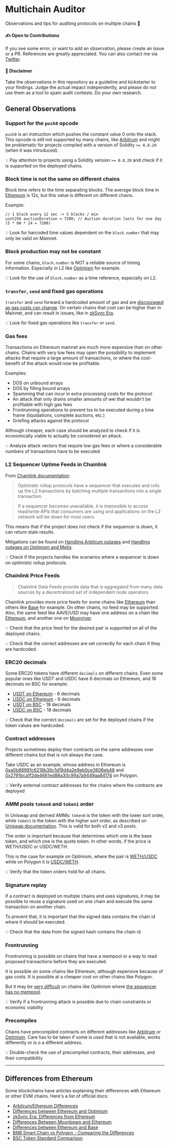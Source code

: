 # Multichain Auditor

Observations and tips for auditing protocols on multiple chains 🧐

#### ✍️ Open to Contributions

If you see some error, or want to add an observation, please create an issue or a PR. References are greatly appreciated. You can also contact me via [Twitter](https://twitter.com/0xJuancito).

#### 📜 Disclaimer

Take the observations in this repository as a guideline and kickstarter to your findings. Judge the actual impact independently, and please do not use them as a tool to spam audit contests. Do your own research.

## General Observations

### Support for the `push0` opcode

`push0` is an instruction which pushes the constant value 0 onto the stack. This opcode is still not supported by many chains, like [Arbitrum](https://developer.arbitrum.io/solidity-support#Differences%20from%20Solidity%20on%20Ethereum) and might be problematic for projects compiled with a version of Solidity `>= 0.8.20` (when it was introduced).

💡 Pay attention to projects using a Solidity version `>= 0.8.20` and check if it is supported on the deployed chains.

### Block time is not the same on different chains

Block time refers to the time separating blocks. The average block time in [Ethereum](https://ethereum.org/en/developers/docs/blocks/#block-time) is 12s, but this value is different on different chains.

Example: 

```solidity
// 1 block every 12 sec -> 5 blocks / min
uint256 auctionDuration = 7200; // Auction duration lasts for one day (5 * 60 * 24 = 7200)
```

💡 Look for harcoded time values dependent on the `block.number` that may only be valid on Mainnet.

### Block production may not be constant

For some chains, `block.number` is NOT a reliable source of timing information. Especially in L2 like [Optimism](https://community.optimism.io/docs/developers/build/differences/#block-production-is-not-constant) for example.

💡 Look for the use of `block.number` as a time reference, especially on L2.

### `transfer`, `send` and fixed gas operations

`transfer` and `send` forward a hardcoded amount of gas and are [discouraged as gas costs can change](https://consensys.net/diligence/blog/2019/09/stop-using-soliditys-transfer-now/). On certain chains that cost can be higher than in Mainnet, and can result in issues, like in [zkSync Era](https://twitter.com/zksync/status/1644139364270878720).

💡 Look for fixed gas operations like `transfer` or `send`.

### Gas fees

Transactions on Ethereum mainnet are much more expensive than on other chains. Chains with very low fees may open the possibility to implement attacks that require a large amount of transactions, or where the cost-benefit of the attack would now be profitable.

Examples:

- DOS on unbound arrays
- DOS by filling bound arrays
- Spamming that can incur in extra processing costs for the protocol
- An attack that only drains smaller amounts of wei that wouldn't be profitable with high gas fees
- Frontrunning operations to prevent txs to be executed during a time frame (liquidations, complete auctions, etc.)
- Griefing attacks against the protocol

Although cheaper, each case should be analyzed to check if it is economically viable to actually be considered an attack.

💡 Analyze attack vectors that require low gas fees or where a considerable numbers of transactions have to be executed

### L2 Sequencer Uptime Feeds in Chainlink

From [Chainlink documentation](https://docs.chain.link/data-feeds/l2-sequencer-feeds):

> Optimistic rollup protocols have a sequencer that executes and rolls up the L2 transactions by batching multiple transactions into a single transaction.

> If a sequencer becomes unavailable, it is impossible to access read/write APIs that consumers are using and applications on the L2 network will be down for most users.

This means that if the project does not check if the sequencer is down, it can return stale results.

Mitigations can be found on [Handling Arbitrum outages](https://docs.chain.link/data-feeds/l2-sequencer-feeds#handling-arbitrum-outages) and [Handling outages on Optimism and Metis](https://docs.chain.link/data-feeds/l2-sequencer-feeds#handling-outages-on-optimism-and-metis).

💡 Check if the projects handles the scenarios where a sequencer is down on optimistic rollup protocols.

### Chainlink Price Feeds

> Chainlink Data Feeds provide data that is aggregated from many data sources by a decentralized set of independent node operators.

Chainlink provides more price feeds for some chains like [Ethereum](https://docs.chain.link/data-feeds/price-feeds/addresses/?network=ethereum) than others like [Base](https://docs.chain.link/data-feeds/price-feeds/addresses/?network=base) for example. On other chains, no feed may be supported. Also, the same feed like AAVE/USD may have one address on a chain like [Ethereum](https://etherscan.io/address/0x6Df09E975c830ECae5bd4eD9d90f3A95a4f88012), and another one on [Moonriver](https://moonriver.moonscan.io/address/0x37f35ef6735c594e6E803bC81577bAC759d8179C).

💡 Check that the price feed for the desired pair is supported on all of the deployed chains.

💡 Check that the correct addresses are set correctly for each chain if they are hardcoded.

### ERC20 decimals

Some ERC20 tokens have different `decimals` on different chains. Even some popular ones like USDT and USDC have 6 decimals on Ethereum, and 18 decimals on BSC for example:

- [USDT on Ethereum](https://etherscan.io/token/0xdac17f958d2ee523a2206206994597c13d831ec7#readContract#F6) - 6 decimals
- [USDC on Ethereum](https://etherscan.io/token/0xa0b86991c6218b36c1d19d4a2e9eb0ce3606eb48#readProxyContract#F11) - 6 decimals
- [USDT on BSC](https://bscscan.com/address/0x55d398326f99059ff775485246999027b3197955#readContract#F6) - 18 decimals
- [USDC on BSC](https://bscscan.com/address/0x8ac76a51cc950d9822d68b83fe1ad97b32cd580d#readProxyContract#F3) - 18 decimals

💡 Check that the correct `decimals` are set for the deployed chains if the token values are hardcoded.

### Contract addresses

Projects sometimes deploy their contracts on the same addresses over different chains but that is not always the case.

Take USDC as an example, whose address in Ethereum is [0xa0b86991c6218b36c1d19d4a2e9eb0ce3606eb48](https://etherscan.io/token/0xa0b86991c6218b36c1d19d4a2e9eb0ce3606eb48) and [0x2791bca1f2de4661ed88a30c99a7a9449aa84174](https://polygonscan.com/token/0x2791bca1f2de4661ed88a30c99a7a9449aa84174) on Polygon.

💡 Verify external contract addresses for the chains where the contracts are deployed

### AMM pools `token0` and `token1` order

In Uniswap and derived AMMs: `token0` is the token with the lower sort order, while `token1` is the token with the higher sort order, as described on [Uniswap documentation](https://docs.uniswap.org/contracts/v2/reference/smart-contracts/pair#token0). This is valid for both v2 and v3 pools.

The order is important because that determines which one is the base token, and which one is the quote token. In other words, if the price is WETH/USDC or USDC/WETH.

This is the case for example on Optimism, where the pair is [WETH/USDC](https://info.uniswap.org/#/optimism/pools/0x85149247691df622eaf1a8bd0cafd40bc45154a9) while on Polygon it is [USDC/WETH](https://info.uniswap.org/#/polygon/pools/0x45dda9cb7c25131df268515131f647d726f50608).

💡 Verify that the token orders hold for all chains.

### Signature replay

If a contract is deployed on multiple chains and uses signatures, it may be possible to reuse a signature used on one chain and execute the same transaction on another chain.

To prevent that, it is important that the signed data contains the chain id where it should be executed.

💡 Check that the data from the signed hash contains the chain id

### Frontrunning

Frontrunning is possible on chains that have a mempool or a way to read proposed transactions before they are executed.

It is possible on some chains like Ethereum, although expensive because of gas costs. It is possible at a cheaper cost on other chains like Polygon. 

But it may be [very difficult](https://help.optimism.io/hc/en-us/articles/4444375174299-Is-transaction-front-running-possible-on-Optimism-) on chains like Optimism where [the sequencer has no mempool](https://community.optimism.io/docs/protocol/2-rollup-protocol/#optimistic-rollups-tl-dr).

💡 Verify if a frontrunning attack is possible due to chain constraints or economic viability

### Precompiles

Chains have precompiled contracts on different addresses like [Arbitrum](https://developer.arbitrum.io/arbos/precompiles) or [Optimism](https://github.com/ethereum-optimism/optimism/blob/develop/packages/contracts-bedrock/src/constants.ts). Care has to be taken if some is used that is not available, works differently or is o a different address.

💡 Double-check the use of precompiled contracts, their addresses, and their compatibility

---

## Differences from Ethereum

Some blockchains have articles explaining their differences with Ethereum or other EVM chains. Here's a list of official docs:

- [Arbitrum/Ethereum Differences](https://developer.arbitrum.io/arbitrum-ethereum-differences)
- [Differences between Ethereum and Optimism](https://community.optimism.io/docs/developers/build/differences/)
- [zkSync Era: Differences from Ethereum](https://era.zksync.io/docs/dev/building-on-zksync/contracts/differences-with-ethereum.html)
- [Differences Between Moonbeam and Ethereum](https://docs.moonbeam.network/learn/features/eth-compatibility/)
- [Differences between Ethereum and Base](https://docs.base.org/differences/)
- [BNB Smart Chain vs Polygon - Comparing the Differences](https://docs.bnbchain.org/docs/migration/evm-chains/chain-comparison)
- [BSC Token Standard Comparison](https://docs.bnbchain.org/docs/migration/evm-chains/token-comparison)
